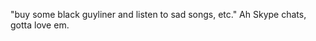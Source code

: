 <!--
id: 3689161000
link: http://kevinisom.info/post/3689161000/buy-some-black-guyliner-and-listen-to-sad-songs
slug: buy-some-black-guyliner-and-listen-to-sad-songs
date: Mon Mar 07 2011 16:17:34 GMT+1300 (NZDT)
raw: {"blog_name":"kevinisom","id":3689161000,"post_url":"http://kevinisom.info/post/3689161000/buy-some-black-guyliner-and-listen-to-sad-songs","slug":"buy-some-black-guyliner-and-listen-to-sad-songs","type":"text","date":"2011-03-07 03:17:34 GMT","timestamp":1299467854,"state":"published","format":"html","reblog_key":"RG17I6s6","tags":[],"short_url":"http://tmblr.co/Zw68Yy3Rv24e","highlighted":[],"feed_item":"http://twitter.com/kev_nz/statuses/44500812902318080","from_feed_id":"650289","note_count":0,"title":null,"body":"<p>\"buy some black guyliner and listen to sad songs, etc.\" Ah Skype chats, gotta love em.</p>"}
publish: 2011-03-07
tags: 
title: null
-->


"buy some black guyliner and listen to sad songs, etc." Ah Skype chats,
gotta love em.


